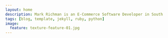 ```yaml
---
layout: home
description: Mark Richman is an E-Commerce Software Developer in South Florida
tags: [blog, template, jekyll, ruby, python]
image:
  feature: texture-feature-01.jpg
---
```

